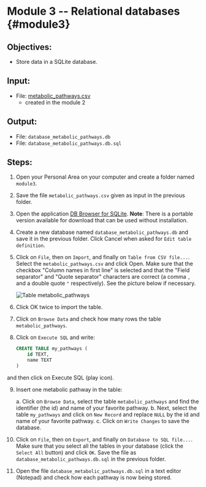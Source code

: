# Module 3 -- Relational databases {#module3}

## Objectives:

-  Store data in a SQLite database.

## Input:

- File: [metabolic_pathways.csv](files/metabolic_pathways.csv)
    - created in the module 2

## Output:
- File: `database_metabolic_pathways.db`
- File: `database_metabolic_pathways.db.sql`

## Steps:

1. Open your Personal Area on your computer and create a folder named `module3`.

2. Save the file `metabolic_pathways.csv` given as input in the previous folder.

3. Open the application [DB Browser for SQLite](http://sqlitebrowser.org/).
**Note**: There is a portable version available for download that can be used without installation.

4. Create a new database named `database_metabolic_pathways.db` and save it in the previous folder.
Click Cancel when asked for `Edit table definition`.

5. Click on `File`, then on `Import`, and finally on `Table from CSV file...`.
Select the `metabolic_pathways.csv` and click Open.
Make sure that the checkbox "Column names in first line" is selected and that the "Field separator" and "Quote separator" characters are correct (a comma `,` and a double quote `"` respectively). See the picture below if necessary.

    ![Table metabolic_pathways](images/table_metabolic_pathways.png "Table metabolic_pathways")

6. Click OK twice to import the table.

7. Click on `Browse Data` and check how many rows the table `metabolic_pathways`.

8. Click on `Execute SQL` and write:
    ```sql
    CREATE TABLE my_pathways (
        id TEXT,
        name TEXT
    )
    ```
and then click on Execute SQL (play icon).

9. Insert one metabolic pathway in the table:

    a. Click on `Browse Data`, select the table `metabolic_pathways` and find the identifier (the id) and name of your favorite pathway.
    b. Next, select the table `my_pathways` and click on `New Record` and replace `NULL` by the id and name of your favorite pathway.
    c. Click on `Write Changes` to save the database.

10. Click on `File`, then on `Export`, and finally on `Database to SQL file...`.
Make sure that you select all the tables in your database (click the `Select All` button) and click `OK`.
Save the file as `database_metabolic_pathways.db.sql` in the previous folder.

11. Open the file `database_metabolic_pathways.db.sql` in a text editor (Notepad) and check how each pathway is now being stored.
